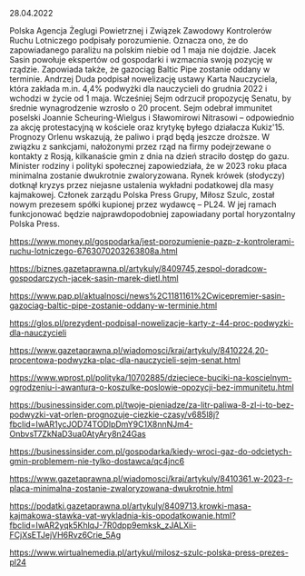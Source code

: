 28.04.2022

Polska Agencja Żeglugi Powietrznej i Związek Zawodowy Kontrolerów Ruchu Lotniczego podpisały porozumienie. Oznacza ono, że do zapowiadanego paraliżu na polskim niebie od 1 maja nie dojdzie. Jacek Sasin powołuje ekspertów od gospodarki i wzmacnia swoją pozycję w rządzie. Zapowiada także, że gazociąg Baltic Pipe zostanie oddany w terminie. Andrzej Duda podpisał nowelizację ustawy Karta Nauczyciela, która zakłada m.in. 4,4% podwyżki dla nauczycieli do grudnia 2022 i wchodzi w życie od 1 maja. Wcześniej Sejm odrzucił propozycję Senatu, by średnie wynagrodzenie wzrosło o 20 procent. Sejm odebrał immunitet poselski Joannie Scheuring-Wielgus i Sławomirowi Nitrasowi – odpowiednio za akcję protestacyjną w kościele oraz krytykę byłego działacza Kukiz'15. Prognozy Orlenu wskazują, że paliwo i prąd będą jeszcze droższe. W związku z sankcjami, nałożonymi przez rząd na firmy podejrzewane o kontakty z Rosją, kilkanaście gmin z dnia na dzień straciło dostęp do gazu. Minister rodziny i polityki społecznej zapowiedziała, że w 2023 roku płaca minimalna zostanie dwukrotnie zwaloryzowana. Rynek krówek (słodyczy) dotknął kryzys przez niejasne ustalenia wykładni podatkowej dla masy kajmakowej. Członek zarządu Polska Press Grupy, Miłosz Szulc, został nowym prezesem spółki kupionej przez wydawcę – PL24. W jej ramach funkcjonować będzie najprawdopodobniej zapowiadany portal horyzontalny Polska Press.

https://www.money.pl/gospodarka/jest-porozumienie-pazp-z-kontrolerami-ruchu-lotniczego-6763070203263808a.html

https://biznes.gazetaprawna.pl/artykuly/8409745,zespol-doradcow-gospodarczych-jacek-sasin-marek-dietl.html

https://www.pap.pl/aktualnosci/news%2C1181161%2Cwicepremier-sasin-gazociag-baltic-pipe-zostanie-oddany-w-terminie.html

https://glos.pl/prezydent-podpisal-nowelizacje-karty-z-44-proc-podwyzki-dla-nauczycieli

https://www.gazetaprawna.pl/wiadomosci/kraj/artykuly/8410224,20-procentowa-podwyzka-plac-dla-nauczycieli-sejm-senat.html

https://www.wprost.pl/polityka/10702885/dzieciece-buciki-na-koscielnym-ogrodzeniu-i-awantura-o-koszulke-poslowie-opozycji-bez-immunitetu.html

https://businessinsider.com.pl/twoje-pieniadze/za-litr-paliwa-8-zl-i-to-bez-podwyzki-vat-orlen-prognozuje-ciezkie-czasy/v685l8j?fbclid=IwAR1ycJOD74TODlpDmY9C1X8nnNJm4-OnbvsT7ZkNaD3ua0AtyAry8n24Gas

https://businessinsider.com.pl/gospodarka/kiedy-wroci-gaz-do-odcietych-gmin-problemem-nie-tylko-dostawca/qc4jnc6

https://www.gazetaprawna.pl/wiadomosci/kraj/artykuly/8410361,w-2023-r-placa-minimalna-zostanie-zwaloryzowana-dwukrotnie.html

https://podatki.gazetaprawna.pl/artykuly/8409713,krowki-masa-kajmakowa-stawka-vat-wykladnia-kis-opodatkowanie.html?fbclid=IwAR2yqk5KhlqJ-7R0dpp9emksk_zJALXii-FCjXsETJejVH6Rvz6Crie_5Ag

https://www.wirtualnemedia.pl/artykul/milosz-szulc-polska-press-prezes-pl24